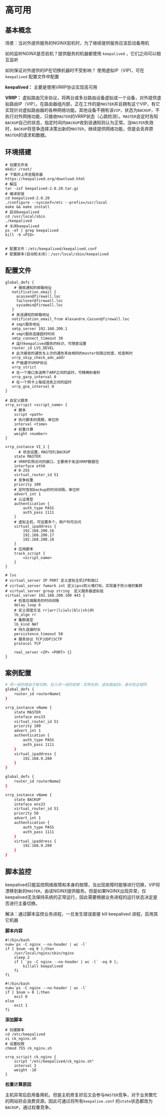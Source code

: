 # 高可用



##  基本概念

场景：当对外提供服务的NGINX宕机时，为了继续提供服务应该启动备用机

如何监听NGINX是否宕机？提供服务的机器都使用 `keepalived` ，它们之间可以相互监听

如何保证对外提供的IP在切换机器时不受影响？ 使用虚拟IP（VIP)，可在 `keepalived` 配置文件中配置

**keepalived：** 主要是使用VRRP协议实现高可用

**VRRP：** 虚拟路由冗余协议，将两台或多台路由设备虚拟成一个设备，对外提供虚拟路由IP（VIP）。在路由器组内部，正在工作的是`MASTER`并且拥有这个VIP，有它实现针对虚拟路由器的各种网络功能。其他设备不拥有该`VIP`，状态为`BACKUP`，不执行对外网络功能，只接收`MASTER`的VRRP状态（心跳检测）。`MASTER`会定时告知`BACKUP`自己的状态，指定时间内`BACKUP`收到该通知则认为正常。当`MASTER`失效时，`BACKUP`将竞争选择决策出新的`MASTER`，继续提供网络功能，但是会丢弃原`MASTER`的请求和数据。

##  环境搭建

```shell
# 创建文件夹
mkdir /root/
# 下载并上传至服务器
https://keepalived.org/download.html
# 解压
tar -zxf keepalived-2.0.20.tar.gz
# 编译安装
cd keepalived-2.0.20
./configure --sysconf=/etc --prefix=/usr/local
make && make install
# 启动keepalived
cd /usr/local/sbin
./keepalived
# 关闭keepalived
ps -ef | grep keepalived
kill -9 <PID>


# 配置文件：/etc/keepalived/keepalived.conf
# 配置脚本(启动和关闭)：/usr/local/sbin/keepalived
```

##  配置文件

```shell
global_defs {
	# 接收通知的邮箱地址
   notification_email {
     acassen@firewall.loc
     failover@firewall.loc
     sysadmin@firewall.loc
   }
   # 发送通知的邮箱地址
   notification_email_from Alexandre.Cassen@firewall.loc
   # smpt服务地址
   smtp_server 192.168.200.1
   # smpt服务连接超时时间
   smtp_connect_timeout 30
   # 运行keepalived服务的标识，可随意设置
   router_id LVS_DEVEL
   # 此次接收的通告与上次的通告来自相同的master则跳过检查，检查耗时
   vrrp_skip_check_adv_addr
   # 严格遵守VRRP协议
   vrrp_strict
   # 在一个接口发送两个ARP之间的延时，可精确到毫秒
   vrrp_garp_interval 0
   # 在一个网卡上每组消息之间的延时
   vrrp_gna_interval 0
}
```

```shell
# 自定义脚本
vrrp_scripit <script_name> {
	# 脚本
	script <path>
	# 执行脚本的周期，单位秒
	interval <time>
	# 权重计算
	weight <number>
}
```

```shell
vrrp_instance VI_1 {
	  # 状态设置，MASTER|BACKUP
    state MASTER
    # VRRP实例访问的接口，主要用于发送VRRP数据包
    interface eth0
    # 0-255
    virtual_router_id 51
    # 竞争权重
    priority 100
    # 定时告知backup的时间间隔，单位秒
    advert_int 1
    # 认证类型
    authentication {
        auth_type PASS
        auth_pass 1111
    }
    # 虚拟主机，可设置多个，用户均可访问
    virtual_ipaddress {
        192.168.200.16
        192.168.200.17
        192.168.200.18
    }
    # 应用脚本
    track_script {
    	<script_name>
    }
}
```

```shell
# lvs
# virtual_server IP PORT 定义虚拟主机IP和端口
# virtual_server fwmark int 定义ipvs防火墙打标，实现基于防火墙的集群
# virtual_server group string  定义服务器虚拟组
virtual_server 192.168.200.100 443 {
    # 检查后端服务的时间间隔
    delay_loop 6
    # 定义调度方法 rr|wrr|lc|wlc|blc|sh|dh
    lb_algo rr
    # 集群类型
    lb_kind NAT
    # 持久连接时长
    persistence_timeout 50
    # 服务协议 TCP|UDP|SCTP
    protocol TCP

    real_server <IP> <PORT> {}
}
```

##  案例配置

```bash
# 同一组的路由才能切换，加入同一组的前提：实例名称、虚拟路由ID、身份验证相同
global_defs {
	router_id routerName1 
}

vrrp_instance vName {
	state MASTER
	inteface ens33 
	virtual_router_id 51
	priority 100 
	advert_int 1 
	authentication { 
		auth_type PASS
		auth_pass 1111
	}
	virtual_ipaddress { 
		192.168.9.200
	}
}
```

```bash
global_defs {
	router_id routerName2 
}

vrrp_instance vName {
	state BACKUP
	inteface ens33 
	virtual_router_id 51
	priority 50 
	advert_int 1 
	authentication { 
		auth_type PASS
		auth_pass 1111
	}
	virtual_ipaddress {
		192.168.9.200
	}
}
```



##  脚本监控

keepalived只能监控网络故障和本身的故障，当出现故障时能够进行切换，VIP将漂移到新的`MASTER`，由该NGINX提供服务。但是如果NGINX出现异常，仅keepalived无法保持系统的正常运行，因此需要根据业务进程的运行状态决定是否进行主备切换。

解决：通过脚本监控业务进程，一旦发生错误直接 kill keepalived 进程，启用其它机器

**脚本内容**

```shell
#!/bin/bash
num=`ps -C nginx --no-header | wc -l`
if [ $num -eq 0 ];then
	/usr/local/nginx/sbin/nginx
	sleep 2
	if [ `ps -C nginx --no-header | wc -l` -eq 0 ];
		killall keepalived
	fi
fi
```

```shell
#!/bin/bash
num=`ps -C nginx --no-header | wc -l`
if [ $num > 0 ];then
	exit 0
else
	exit 1
fi
```



**添加脚本**

```shell
# 创建脚本
cd /etc/keepalived
vi ck_nginx.sh
# 设置权限
chmod 755 ck_nginx.sh
```

```shell
vrrp_scripit ck_nginx {
	script "/etc/keepalived/ck_nginx.sh"
	interval 2
	weight -10
}
```

**权重计算原因**

主机异常后启用备用机，但是主机修复好后又会参与`MASTER`竞争，对于业务繁忙的网站将会浪费资源。因此可通过将所有`keepalive.conf` 的`state`状态都改为`BACKUP`，通过权重竞争。